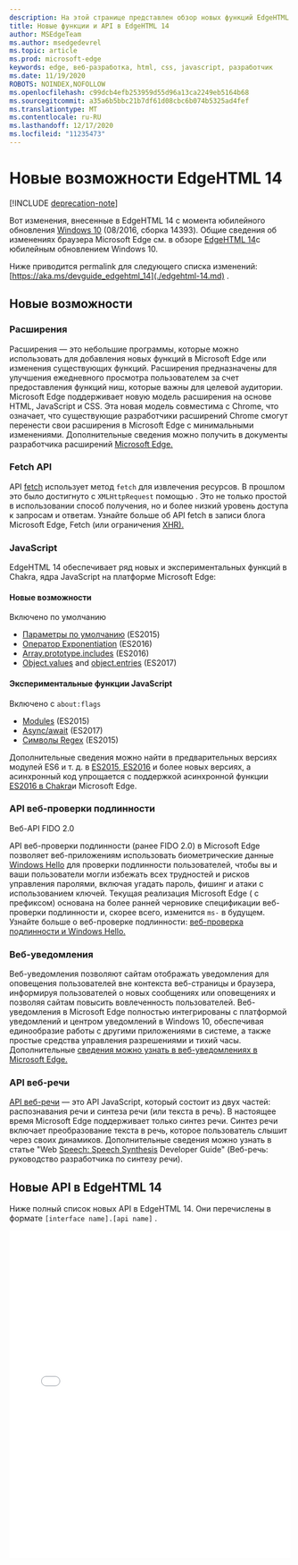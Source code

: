 ```yaml
---
description: На этой странице представлен обзор новых функций EdgeHTML 14.
title: Новые функции и API в EdgeHTML 14
author: MSEdgeTeam
ms.author: msedgedevrel
ms.topic: article
ms.prod: microsoft-edge
keywords: edge, веб-разработка, html, css, javascript, разработчик
ms.date: 11/19/2020
ROBOTS: NOINDEX,NOFOLLOW
ms.openlocfilehash: c99dcb4efb253959d55d96a13ca2249eb5164b68
ms.sourcegitcommit: a35a6b5bbc21b7df61d08cbc6b074b5325ad4fef
ms.translationtype: MT
ms.contentlocale: ru-RU
ms.lasthandoff: 12/17/2020
ms.locfileid: "11235473"
---
```

# Новые возможности EdgeHTML 14  

[!INCLUDE [deprecation-note](../../includes/legacy-edge-note.md)]  

Вот изменения, внесенные в EdgeHTML 14 с момента юбилейного обновления [Windows 10](https://blogs.windows.com/windowsexperience/2016/06/29) \(08/2016, сборка 14393\).  Общие сведения об изменениях браузера Microsoft Edge см. в обзоре [EdgeHTML 14](https://blogs.windows.com/msedgedev/2016/08/04)с юбилейным обновлением Windows 10.  

Ниже приводится permalink для следующего списка изменений: [https://aka.ms/devguide_edgehtml_14](./edgehtml-14.md) .  

## Новые возможности  

### Расширения  

Расширения — это небольшие программы, которые можно использовать для добавления новых функций в Microsoft Edge или изменения существующих функций.  Расширения предназначены для улучшения ежедневного просмотра пользователем за счет предоставления функций ниш, которые важны для целевой аудитории.  Microsoft Edge поддерживает новую модель расширения на основе HTML, JavaScript и CSS.  Эта новая модель совместима с Chrome, что означает, что существующие разработчики расширений Chrome смогут перенести свои расширения в Microsoft Edge с минимальными изменениями.  Дополнительные сведения можно получить в документы разработчика расширений [Microsoft Edge.](../../extensions/index.md)  

### Fetch API  
API [fetch](https://fetch.spec.whatwg.org#fetch-api) использует метод `fetch` для извлечения ресурсов.  В прошлом это было достигнуто с `XMLHttpRequest` помощью .  Это не только простой в использовании способ получения, но и более низкий уровень доступа к запросам и ответам.  Узнайте больше об API fetch в записи блога Microsoft Edge, Fetch (или ограничения [XHR).](https://blogs.windows.com/msedgedev/2016/05/24)  

### JavaScript  

EdgeHTML 14 обеспечивает ряд новых и экспериментальных функций в Chakra, ядра JavaScript на платформе Microsoft Edge:  

#### Новые возможности  

Включено по умолчанию  

*   [Параметры по умолчанию](https://developer.microsoft.com/microsoft-edge/platform/status/defaultparameteres6) \(ES2015\)
*   [Оператор Exponentiation](https://developer.microsoft.com/microsoft-edge/platform/status/exponentiationoperatores2016) \(ES2016\)
*   [Array.prototype.includes](https://developer.microsoft.com/microsoft-edge/platform/status/arrayprototypeincludeses2016) \(ES2016\)
*   [Object.values](https://developer.mozilla.org/docs/Web/JavaScript/Reference/Global_Objects/Object/values) and [object.entries](https://developer.mozilla.org/docs/Web/JavaScript/Reference/Global_Objects/Object/entries) \(ES2017\)  

#### Экспериментальные функции JavaScript  

Включено с `about:flags`  

*   [Modules](https://blogs.windows.com/msedgedev/2016/05/17) \(ES2015\)  
*   [Async/await](https://developer.microsoft.com/microsoft-edge/platform/status/asyncfunctionses2016) \(ES2017\)  
*   [Символы Regex](https://developer.microsoft.com/microsoft-edge/platform/status/regexpbuiltinses6) \(ES2015\)  

Дополнительные сведения можно найти в предварительных версиях модулей ES6 и т. д. в [ES2015, ES2016](https://blogs.windows.com/msedgedev/2016/05/17) и более новых версиях, а асинхронный код упрощается с поддержкой асинхронной функции [ES2016 в Chakra](https://blogs.windows.com/msedgedev/2015/09/30)и Microsoft Edge.  

### API веб-проверки подлинности  

Веб-API FIDO 2.0  

API веб-проверки подлинности \(ранее FIDO 2.0\) в Microsoft Edge позволяет веб-приложениям использовать биометрические данные [Windows Hello](https://www.microsoft.com/windows/comprehensive-security) для проверки подлинности пользователей, чтобы вы и ваши пользователи могли избежать всех трудностей и рисков управления паролями, включая угадать пароль, фишинг и атаки с использованием ключей.  Текущая реализация Microsoft Edge \( с префиксом\) основана на более ранней черновике спецификации веб-проверки подлинности и, скорее всего, изменится `ms-` в будущем.  Узнайте больше о веб-проверке подлинности: [веб-проверка подлинности и Windows Hello.](../windows-integration/web-authentication.md)

### Веб-уведомления
Веб-уведомления позволяют сайтам отображать уведомления для оповещения пользователей вне контекста веб-страницы и браузера, информируя пользователей о новых сообщениях или оповещениях и позволяя сайтам повысить вовлеченность пользователей.  Веб-уведомления в Microsoft Edge полностью интегрированы с платформой уведомлений и центром уведомлений в Windows 10, обеспечивая единообразие работы с другими приложениями в системе, а также простые средства управления разрешениями и тихий часы.  Дополнительные [сведения можно узнать в веб-уведомлениях в Microsoft Edge.](https://blogs.windows.com/msedgedev/2016/05/16)  

### API веб-речи
[API веб-речи](https://dvcs.w3.org/hg/speech-api/raw-file/tip/speechapi.html) — это API JavaScript, который состоит из двух частей: распознавания речи и синтеза речи \(или текста в речь\).  В настоящее время Microsoft Edge поддерживает только синтез речи.  Синтез речи включает преобразование текста в речь, которое пользователь слышит через своих динамиков.  Дополнительные сведения можно узнать в статье "Web [Speech: Speech Synthesis](https://developer.mozilla.org/docs/Web/API/Web_Speech_API) Developer Guide" (Веб-речь: руководство разработчика по синтезу речи).  

## Новые API в EdgeHTML 14

Ниже полный список новых API в EdgeHTML 14.  Они перечислены в формате `[interface name].[api name]` .  

<iframe height='585' scrolling='no' title='Новые API в EdgeHTML 14' src='//codepen.io/MSEdgeDev/embed/oWMEPE/?height=585&theme-id=23761&default-tab=result&embed-version=2' frameborder='no' allowtransparency='true' allowfullscreen='true' style='width: 100%;'>См. API-код для новых перьев в <a href='https://codepen.io/MSEdgeDev/pen/oWMEPE/'> EdgeHTML 14 от </a> MSEdgeDev <a href='https://codepen.io/MSEdgeDev'> </a> (@MSEdgeDev) на <a href='https://codepen.io'> </a> CodePen.</iframe>  
